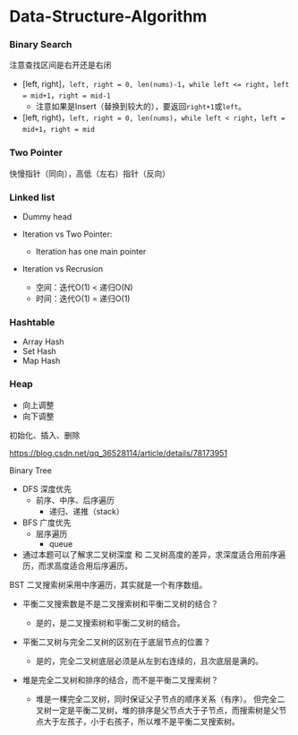 # Data-Structure-Algorithm

### Binary Search

注意查找区间是右开还是右闭

- [left, right]，`left, right = 0, len(nums)-1`，`while left <= right`，`left = mid+1`，`right = mid-1`
  - 注意如果是Insert（替换到较大的），要返回`right+1`或`left`。
- [left, right)，`left, right = 0, len(nums)`，`while left < right`，`left = mid+1`，`right = mid`

### Two Pointer

快慢指针（同向），高低（左右）指针（反向）

### Linked list

- Dummy head

- Iteration vs Two Pointer: 
  - Iteration has one main pointer

- Iteration vs Recrusion
  - 空间：迭代O(1) < 递归O(N)
  - 时间：迭代O(1) = 递归O(1)

### Hashtable

- Array Hash
- Set Hash
- Map Hash

### Heap

- 向上调整
- 向下调整

初始化、插入、删除

https://blog.csdn.net/qq_36528114/article/details/78173951

Binary Tree

- DFS 深度优先
  - 前序、中序、后序遍历
    - 递归、递推（stack）
- BFS 广度优先
  - 层序遍历
    - queue
- 通过本题可以了解求二叉树深度 和 二叉树高度的差异，求深度适合用前序遍历，而求高度适合用后序遍历。 

BST 二叉搜索树采用中序遍历，其实就是一个有序数组。

- 平衡二叉搜索数是不是二叉搜索树和平衡二叉树的结合？
  - 是的，是二叉搜索树和平衡二叉树的结合。

- 平衡二叉树与完全二叉树的区别在于底层节点的位置？
  - 是的，完全二叉树底层必须是从左到右连续的，且次底层是满的。

- 堆是完全二叉树和排序的结合，而不是平衡二叉搜索树？
  - 堆是一棵完全二叉树，同时保证父子节点的顺序关系（有序）。 但完全二叉树一定是平衡二叉树，堆的排序是父节点大于子节点，而搜索树是父节点大于左孩子，小于右孩子，所以堆不是平衡二叉搜索树。




